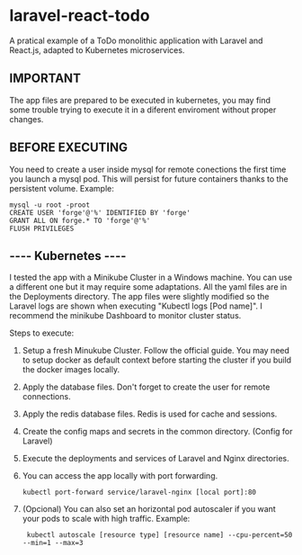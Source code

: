 # laravel-react-todo

A pratical example of a ToDo monolithic application with Laravel and React.js, adapted to Kubernetes microservices.

## IMPORTANT ##
The app files are prepared to be executed in kubernetes, you may find some trouble trying to execute it in a diferent enviroment without proper changes.

## BEFORE EXECUTING ##
You need to create a user inside mysql for remote conections the first time you launch a mysql pod. This will persist for future containers thanks to the persistent volume.
Example:

    mysql -u root -proot
    CREATE USER 'forge'@'%' IDENTIFIED BY 'forge'
    GRANT ALL ON forge.* TO 'forge'@'%'
    FLUSH PRIVILEGES

## ---- Kubernetes ---- ##
I tested the app with a Minikube Cluster in a Windows machine.
You can use a different one but it may require some adaptations.
All the yaml files are in the Deployments directory.
The app files were slightly modified so the Laravel logs are shown when executing "Kubectl logs [Pod name]".
I recommend the minikube Dashboard to monitor cluster status.

Steps to execute:

1. Setup a fresh Minukube Cluster. Follow the official guide.
   You may need to setup docker as default context before starting the cluster if you build the docker images locally.
2. Apply the database files. Don't forget to create the user for remote connections.
3. Apply the redis database files. Redis is used for cache and sessions.
4. Create the config maps and secrets in the common directory. (Config for Laravel)
5. Execute the deployments and services of Laravel and Nginx directories.
6. You can access the app locally with port forwarding.

       kubectl port-forward service/laravel-nginx [local port]:80
7. (Opcional) You can also set an horizontal pod autoscaler if you want your pods to scale with high traffic. Example:

        kubectl autoscale [resource type] [resource name] --cpu-percent=50 --min=1 --max=3
